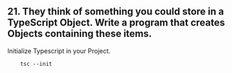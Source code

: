 ## 21. They think of something you could store in a TypeScript Object. Write a program that creates Objects containing these items.

Initialize Typescript in your Project.

        tsc --init

